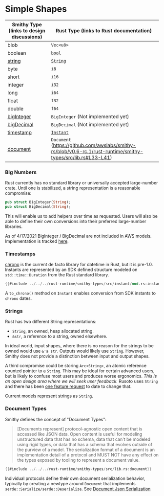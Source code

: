 # Simple Shapes
| Smithy Type (links to design discussions) | Rust Type (links to Rust documentation)   |
| ----------- | ----------- |
| blob | `Vec<u8>` |
| boolean | [`bool`](https://doc.rust-lang.org/std/primitive.bool.html) |
| [string](#strings)  | [`String`](https://doc.rust-lang.org/std/string/struct.String.html) |
| byte   | `i8` |
| short  | `i16` |
| integer | `i32` |
| long | `i64` |
| float | `f32` |
| double | `f64` |
| [bigInteger](#big-numbers) | `BigInteger` (Not implemented yet) |
| [bigDecimal](#big-numbers) | `BigDecimal` (Not implemented yet) |
| [timestamp](#timestamps)  | [`Instant`](https://github.com/awslabs/smithy-rs/blob/main/rust-runtime/smithy-types/src/instant/mod.rs) |
| [document](#documents) | `Document` (https://github.com/awslabs/smithy-rs/blob/v0.6-rc.1/rust-runtime/smithy-types/src/lib.rs#L33-L41) |

### Big Numbers
Rust currently has no standard library or universally accepted large-number crate. Until one is stabilized, a string representation is a reasonable compromise:

```rust
pub struct BigInteger(String);
pub struct BigDecimal(String);
```

This will enable us to add helpers over time as requested. Users will also be able to define their own conversions into their preferred large-number libraries.

As of 4/17/2021 BigInteger / BigDecimal are not included in AWS models. Implementation is tracked [here](https://github.com/awslabs/smithy-rs/issues/312).
### Timestamps
[chrono](https://github.com/chronotope/chrono) is the current de facto library for datetime in Rust, but it is pre-1.0. Instants are represented by an SDK defined structure modeled on `std::time::Duration` from the Rust standard library.

```rust
{{#include ../../../rust-runtime/smithy-types/src/instant/mod.rs:instant}}
```

A `to_chrono()` method on `Instant` enables conversion from SDK instants to `chrono` dates.

### Strings
Rust has two different String representations:
* `String`, an owned, heap allocated string.
* `&str`, a reference to a string, owned elsewhere.

In ideal world, input shapes, where there is no reason for the strings to be owned would use `&'a str`. Outputs would likely use `String`. However, Smithy does not provide a distinction between input and output shapes.

A third compromise could be storing `Arc<String>`, an atomic reference counted pointer to a `String`. This may be ideal for certain advanced users, but is likely to confuse most users and produces worse ergonomics. _This is an open design area where we will seek user feedback._ Rusoto uses `String` and there has been [one feature request](https://github.com/rusoto/rusoto/issues/1806) to date to change that.

Current models represent strings as `String`.

### Document Types

Smithy defines the concept of "Document Types":
> [Documents represent] protocol-agnostic open content that is accessed like JSON data. Open content is useful for modeling unstructured data that has no schema, data that can't be modeled using rigid types, or data that has a schema that evolves outside of the purview of a model. The serialization format of a document is an implementation detail of a protocol and MUST NOT have any effect on the types exposed by tooling to represent a document value.

```rust
{{#include ../../../rust-runtime/smithy-types/src/lib.rs:document}}
```

Individual protocols define their own document serialization behavior, typically by creating a newtype around `Document` that implements `serde::Serialize/serde::Deserialize`. See [Document Json Serialization](https://github.com/awslabs/smithy-rs/blob/138320e99e6c7aaf14217d07cf996ba07349dd5e/rust-runtime/inlineable/src/doc_json.rs)
